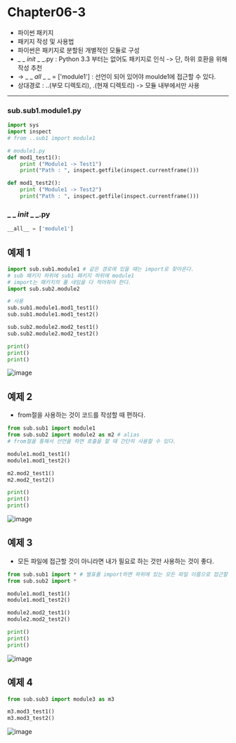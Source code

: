 # Chapter06-3
- 파이썬 패키지
- 패키지 작성 및 사용법
- 파이썬은 패키지로 분할된 개별적인 모듈로 구성
-  _ _ _init_ _ _.py : Python 3.3 부터는 없어도 패키지로 인식 -> 단, 하위 호환을 위해 작성 추천
- -> _ _ _all_ _ _ = ['module1'] : 선언이 되어 있어야 moulde1에 접근할 수 있다.
- 상대경로 : ..(부모 디렉토리),  .(현재 디렉토리) -> 모듈 내부에서만 사용

---
### sub.sub1.module1.py

```python
import sys
import inspect
# from ..sub1 import module1

# module1.py
def mod1_test1():
	print ("Module1 -> Test1")
	print("Path : ", inspect.getfile(inspect.currentframe()))

def mod1_test2():
	print ("Module1 -> Test2")
	print("Path : ", inspect.getfile(inspect.currentframe()))
```

### _ _ _init_ _ _.py

```python
__all__ = ['module1']
```
 
## 예제 1

```python
import sub.sub1.module1 # 같은 경로에 있을 때는 import로 찾아온다.
# sub 패키지 하위에 sub1 패키지 하위에 module1
# import는 패키지의 풀 네임을 다 적어줘야 한다.
import sub.sub2.module2

# 사용
sub.sub1.module1.mod1_test1()
sub.sub1.module1.mod1_test2()

sub.sub2.module2.mod2_test1()
sub.sub2.module2.mod2_test2()

print()
print()
print()
```

![image](https://user-images.githubusercontent.com/121333241/216821718-0673c082-59a4-43f4-ae04-6dbfe334d6d2.png)

## 예제 2
- from절을 사용하는 것이 코드를 작성할 때 편하다.

```python
from sub.sub1 import module1 
from sub.sub2 import module2 as m2 # alias
# from절을 통해서 선언을 하면 호출을 할 때 간단히 사용할 수 있다.

module1.mod1_test1()
module1.mod1_test2()

m2.mod2_test1()
m2.mod2_test2()

print()
print()
print()
```

![image](https://user-images.githubusercontent.com/121333241/216821737-baaa8eed-3a96-4866-b350-646c20afd695.png)

## 예제 3
- 모든 파일에 접근할 것이 아니라면 내가 필요로 하는 것만 사용하는 것이 좋다.

```python
from sub.sub1 import * # 별표를 import하면 하위에 있는 모든 파일 이름으로 접근할 수 있다.
from sub.sub2 import *

module1.mod1_test1()
module1.mod1_test2()

module2.mod2_test1()
module2.mod2_test2()

print()
print()
print()
```

![image](https://user-images.githubusercontent.com/121333241/216821766-ad03f1d1-d8c3-4c5f-b56a-f5c51807feac.png)

## 예제 4

```python
from sub.sub3 import module3 as m3

m3.mod3_test1()
m3.mod3_test2()
```

![image](https://user-images.githubusercontent.com/121333241/216821781-19866ba1-14e4-449c-b63a-357cd09e0187.png)
